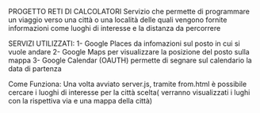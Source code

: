 PROGETTO RETI DI CALCOLATORI
Servizio che permette di programmare un viaggio verso una città o una località delle quali vengono fornite informazioni come luoghi  di interesse e la distanza da percorrere

SERVIZI UTILIZZATI:
1- Google Places da infomazioni sul posto in cui si vuole andare
2- Google Maps per visualizzare la posizione del posto sulla mappa
3- Google Calendar (OAUTH) permette di segnare sul calendario la data di partenza





Come Funziona:
Una volta avviato server.js, tramite from.html è possibile cercare i luoghi di interesse per la città scelta( verranno visualizzati i lughi con la rispettiva via e una mappa della città)